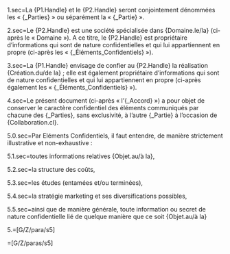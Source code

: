 1.sec=La {P1.Handle} et le {P2.Handle} seront conjointement dénommées les « {_Parties} » ou séparément la « {_Partie} ».

2.sec=Le {P2.Handle} est une société spécialisée dans {Domaine.le/la} (ci-après le « Domaine »). A ce titre, le {P2.Handle} est propriétaire d’informations qui sont de nature confidentielles et qui lui appartiennent en propre (ci-après les « {_Éléments_Confidentiels} »).

3.sec=La {P1.Handle} envisage de confier au {P2.Handle} la réalisation {Création.du/de la} ; elle est également propriétaire d’informations qui sont de nature confidentielles et qui lui appartiennent en propre (ci-après également les « {_Éléments_Confidentiels} »).

4.sec=Le présent document (ci-après « l’{_Accord} ») a pour objet de conserver le caractère confidentiel des éléments communiqués par chacune des {_Parties}, sans exclusivité, à l’autre {_Partie} à l’occasion de {Collaboration.cl}.

5.0.sec=Par Eléments Confidentiels, il faut entendre, de manière strictement illustrative et non-exhaustive :

5.1.sec=toutes informations relatives {Objet.au/à la},

5.2.sec=la structure des coûts,

5.3.sec=les études (entamées et/ou terminées),

5.4.sec=la stratégie marketing et ses diversifications possibles,

5.5.sec=ainsi que de manière générale, toute information ou secret de nature confidentielle lié de quelque manière que ce soit {Objet.au/à la}

5.=[G/Z/para/s5]

=[G/Z/paras/s5]

